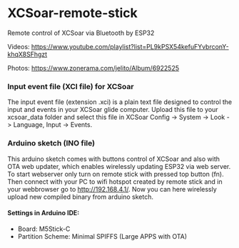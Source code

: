 # XCSoar-remote-stick
Remote control of XCSoar via Bluetooth by ESP32

Videos:
https://www.youtube.com/playlist?list=PL9kPSX54kefuFYvbrconY-khqX8SFhgzt

Photos:
https://www.zonerama.com/jelito/Album/6922525


### Input event file (XCI file) for XCSoar
The input event file (extension .xci) is a plain text file designed to control the input and events in your XCSoar glide computer. Upload this file to your xcsoar_data folder and select this file in XCSoar Config -> System -> Look -> Language, Input -> Events.

### Arduino sketch (INO file)
This arduino sketch comes with buttons control of XCSoar and also with OTA web updater, which enables wirelessly updating ESP32 via web server. To start webserver only turn on remote stick with pressed top button (fn). Then connect with your PC to wifi hotspot created by remote stick and in your webbrowser go to http://192.168.4.1/. Now you can here wirelessly upload new compiled binary from arduino sketch.

#### Settings in Arduino IDE:
  - Board: M5Stick-C
  - Partition Scheme: Minimal SPIFFS (Large APPS with OTA)
